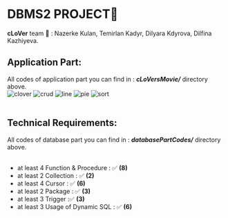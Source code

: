 # DBMS2 PROJECT🏰
**cLoVer** team 💚 : Nazerke Kulan, Temirlan Kadyr, Dilyara Kdyrova, Dilfina Kazhiyeva.

## Application Part:
All codes of application part you can find in : ***cLoVersMovie/*** directory above.<br/>
![clover](https://user-images.githubusercontent.com/68343687/116822804-ba163000-aba2-11eb-846b-2ce661baa81b.jpeg)
![crud](https://user-images.githubusercontent.com/68343687/116822899-432d6700-aba3-11eb-86a2-56aeeb5be43a.jpeg)
![line](https://user-images.githubusercontent.com/68343687/116822903-445e9400-aba3-11eb-8667-b629c0345355.jpeg)
![pie](https://user-images.githubusercontent.com/68343687/116822904-44f72a80-aba3-11eb-8c6f-fc6679b983a1.jpeg)
![sort](https://user-images.githubusercontent.com/68343687/116822906-44f72a80-aba3-11eb-8f1c-aaa7cf13584e.jpeg)
<br/><br/>

## Technical Requirements:
All codes of database part you can find in : ***databasePartCodes/*** directory above.<br/><br/>
- at least 4 Function & Procedure : ✅ **(8)**<br/>
- at least 2 Collection : ✅ **(2)**<br/>
- at least 4 Cursor : ✅ **(6)**<br/>
- at least 2 Package : ✅ **(3)**<br/>
- at least 3 Trigger :✅ **(3)**<br/>
- at least 3 Usage of Dynamic SQL : ✅ **(6)**<br/>
